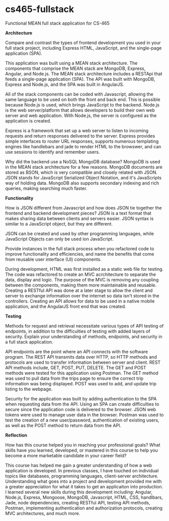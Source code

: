 # cs465-fullstack
Functional MEAN full stack application for CS-465


**Architecture**

Compare and contrast the types of frontend development you used in your full stack project, including Express HTML, JavaScript, and the single-page application (SPA).

This application was built using a MEAN stack architecture. The components that comprise the MEAN stack are MongoDB, Express, Angular, and Node.js. The MEAN stack architecture includes a RESTApi that feeds a single-page application (SPA). The API was built with MongoDB, Express and Node.js, and the SPA was built in AngularJS.

All of the stack components can be coded with Javascript, allowing the same language to be used on both the front and back end. This is possible because Node.js is used, which brings JavaScript to the backend. Node.js is the web server/platform that allows developers to build their own web server and web application. With Node.js, the server is configured as the application is created.

Express is a framework that set up a web server to listen to incoming requests and return responses delivered to the server. Express provides simple interfaces to router URL responses, supports numerous templating engines like handlebars and jade to render HTML to the browswer, and can use sessions to identify and remember users.

Why did the backend use a NoSQL MongoDB database?
MongoDB is used in the MEAN stack architecture for a few reasons. MongoDB documents are stored as BSON, which is very compatible and closely related with JSON. JSON stands for JavaScript Serialized Object Notation, and it's JavaScripts way of holding data. MongoDB also supports secondary indexing and rich queries, making searching much faster. 

**Functionality**

How is JSON different from Javascript and how does JSON tie together the frontend and backend development pieces?
JSON is a text format that makes sharing data between clients and servers easier. JSON syntax is similar to a JavaScript object, but they are different.

JSON can be created and used by other programming languages, while JavaScript Objects can only be used ion JavaScript.

Provide instances in the full stack process when you refactored code to improve functionality and efficiencies, and name the benefits that come from reusable user interface (UI) components.

During development, HTML was first installed as a static web file for testing. The code was refactored to create an MVC acrchitecture to separate the data, display and logic. The  purpose of the MVC is removing any coupling between the components, making them more maintainable and reusable.  Creating a RESTful API was done at a later stage to allow the client and server to exchange information over the internet so data isn't stored in the controllers. Creating an API allows for data to be used in a native mobile application, and the AngularJS front end that was created.


**Testing**

Methods for request and retrieval necessitate various types of API testing of endpoints, in addition to the difficulties of testing with added layers of security. Explain your understanding of methods, endpoints, and security in a full stack application.

API endpoints are the point where an API connects with the software program. The REST API transmits data over HTTP, so HTTP methods and protocols are used to transfer information between server and client. REST API methods include, GET, POST, PUT, DELETE. The GET and POST methods were tested for this application using Postman. The GET method was used to pull data from the trips page to ensure the correct trip information was being displayed. POST was used to add, and update trip listing to the webpage. 

Security for the application was built by adding authentication to the SPA when requesting data from the API. Using an SPA can create difficulties to secure since the application code is delivered to the browser. JSON web tokens were used to manage user data in the browser. Postman was used to test the creation of a new user/password, authentication of existing users, as well as the POST method to return data from the API. 

**Reflection**

How has this course helped you in reaching your professional goals? What skills have you learned, developed, or mastered in this course to help you become a more marketable candidate in your career field?

This course has helped me gain a greater understanding of how a web application is developed. In previous classes, I have touched on individual topics like databases, programming languages, client-server architecture. Understanding what goes into a project and development provided me with a greater appreciation for what it takes to get an applicaiton into production. 
I learned several new skills during this development including: Angular, Node.js, Express, Mongoose, MongoDB, Javascript, HTML, CSS, handlbars, Jade, node dependencies, creating RESTful API, testing API methods, Postman, implementing authentication and authorization protocols, creating MVC architectures, and much more. 

